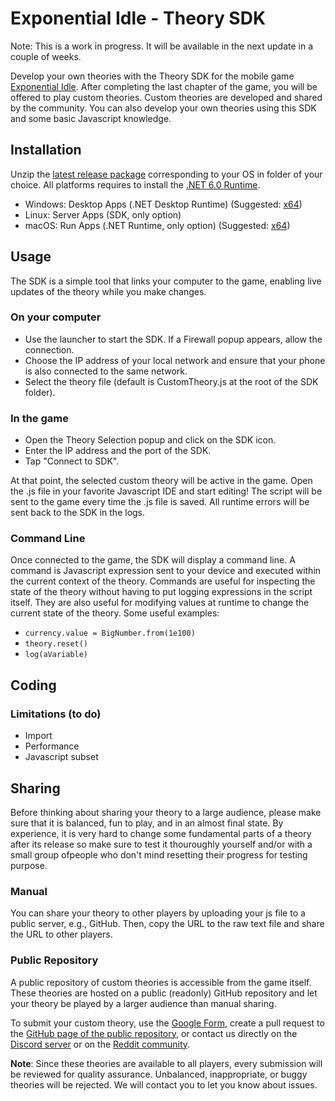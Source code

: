 # Exponential Idle - Theory SDK

Note: This is a work in progress. It will be available in the next update in a couple of weeks.

Develop your own theories with the Theory SDK for the mobile game [Exponential Idle](https://conicgames.github.io/exponentialidle/). 
After completing the last chapter of the game, you will be offered to play custom theories. Custom theories are developed and shared by the community. You can also develop your own theories using this SDK and some basic Javascript knowledge.

## Installation
Unzip the [latest release package](https://github.com/conicgames/theory-sdk/releases/latest) corresponding to your OS in folder of your choice. All platforms requires to install the [.NET 6.0 Runtime](https://dotnet.microsoft.com/download/dotnet/6.0/runtime).
- Windows: Desktop Apps (.NET Desktop Runtime) (Suggested: [x64](https://dotnet.microsoft.com/en-us/download/dotnet/thank-you/runtime-6.0.1-windows-x64-installer))
- Linux: Server Apps (SDK, only option)
- macOS: Run Apps (.NET Runtime, only option) (Suggested: [x64](https://dotnet.microsoft.com/en-us/download/dotnet/thank-you/runtime-6.0.1-macos-x64-installer))


## Usage
The SDK is a simple tool that links your computer to the game, enabling live updates of the theory while you make changes.

### On your computer
- Use the launcher to start the SDK. If a Firewall popup appears, allow the connection.
- Choose the IP address of your local network and ensure that your phone is also connected to the same network.
- Select the theory file (default is CustomTheory.js at the root of the SDK folder).

### In the game
- Open the Theory Selection popup and click on the SDK icon.
- Enter the IP address and the port of the SDK.
- Tap "Connect to SDK".

At that point, the selected custom theory will be active in the game. Open the .js file in your favorite Javascript IDE and start editing! The script will be sent to the game every time the .js file is saved. All runtime errors will be sent back to the SDK in the logs.

### Command Line

Once connected to the game, the SDK will display a command line. A command is Javascript expression sent to your device and executed within the current context of the theory. Commands are useful for inspecting the state of the theory without having to put logging expressions in the script itself. They are also useful for modifying values at runtime to change the current state of the theory. Some useful examples:

 - `currency.value = BigNumber.from(1e100)`
 - `theory.reset()`
 - `log(aVariable)`

## Coding
### Limitations (to do)
 - Import
 - Performance
 - Javascript subset

## Sharing

Before thinking about sharing your theory to a large audience, please make sure that it is balanced, fun to play, and in an almost final state. By experience, it is very hard to change some fundamental parts of a theory after its release so make sure to test it thouroughly yourself and/or with a small group ofpeople who don't mind resetting their progress for testing purpose.

### Manual
You can share your theory to other players by uploading your js file to a public server, e.g., GitHub. Then, copy the URL to the raw text file and share the URL to other players.

### Public Repository
A public repository of custom theories is accessible from the game itself. These theories are hosted on a public (readonly) GitHub repository and let your theory be played by a larger audience than manual sharing.

To submit your custom theory, use the [Google Form](https://forms.gle/uTmuHfewxpA2vvq96), create a pull request to the [GitHub page of the public repository](https://github.com/conicgames/custom-theories), or contact us directly on the [Discord server](https://discord.gg/S9UheTC) or on the [Reddit community](https://www.reddit.com/r/ExponentialIdle).

**Note**: Since these theories are available to all players, every submission will be reviewed for quality assurance. Unbalanced, inappropriate, or buggy theories will be rejected. We will contact you to let you know about issues.
